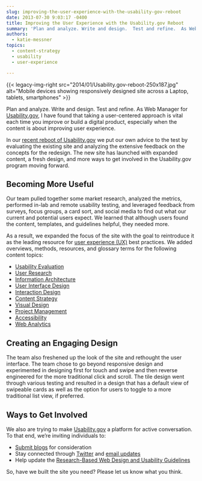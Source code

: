 ```yaml
---
slug: improving-the-user-experience-with-the-usability-gov-reboot
date: 2013-07-30 9:03:17 -0400
title: Improving the User Experience with the Usability.gov Reboot
summary: 'Plan and analyze. Write and design.  Test and refine.  As Web Manager for Usability.gov, I have found that taking a user-centered approach is vital each time you improve or build a digital product, especially when the content is about improving user'
authors:
  - katie-messner
topics:
  - content-strategy
  - usability
  - user-experience

---
```


{{< legacy-img-right src="2014/01/Usability.gov-reboot-250x187.jpg" alt="Mobile devices showing responsively designed site across a Laptop, tablets, smartphones" >}}

Plan and analyze. Write and design. Test and refine. As Web Manager for <a href="http://www.usability.gov/" target="_blank">Usability.gov</a>, I have found that taking a user-centered approach is vital each time you improve or build a digital product, especially when the content is about improving user experience.

In our <a href="http://www.usability.gov/get-involved/blog/2013/07/welcome-to-relaunched-site.html">recent reboot of Usability.gov</a> we put our own advice to the test by evaluating the existing site and analyzing the extensive feedback on the concepts for the redesign. The new site has launched with expanded content, a fresh design, and more ways to get involved in the Usability.gov program moving forward.

## Becoming More Useful

Our team pulled together some market research, analyzed the metrics, performed in-lab and remote usability testing, and leveraged feedback from surveys, focus groups, a card sort, and social media to find out what our current and potential users expect. We learned that although users found the content, templates, and guidelines helpful, they needed more.

As a result, we expanded the focus of the site with the goal to reintroduce it as the leading resource for <a href="http://www.usability.gov/what-and-why/user-experience.html">user experience (UX)</a> best practices. We added overviews, methods, resources, and glossary terms for the following content topics:

  * [Usability Evaluation](http://www.usability.gov/what-and-why/usability-evaluation.html)
  * [User Research](http://www.usability.gov/what-and-why/user-research.html)
  * [Information Architecture](http://www.usability.gov/what-and-why/information-architecture.html)
  * [User Interface Design](http://www.usability.gov/what-and-why/user-interface-design.html)
  * [Interaction Design](http://www.usability.gov/what-and-why/interaction-design.html)
  * [Content Strategy](http://www.usability.gov/what-and-why/content-strategy.html)
  * [Visual Design](http://www.usability.gov/what-and-why/visual-design.html)
  * [Project Management](http://www.usability.gov/what-and-why/project-management.html)
  * [Accessibility](http://www.usability.gov/what-and-why/accessibility.html)
  * [Web Analytics](http://www.usability.gov/what-and-why/web-analytics.html)

## Creating an Engaging Design

The team also freshened up the look of the site and rethought the user interface. The team chose to go beyond responsive design and experimented in designing first for touch and swipe and then reverse engineered for the more traditional click and scroll. The tile design went through various testing and resulted in a design that has a default view of swipeable cards as well as the option for users to toggle to a more traditional list view, if preferred.

## Ways to Get Involved

We also are trying to make <a href="http://www.usability.gov/" target="_blank">Usability.gov</a> a platform for active conversation. To that end, we’re inviting individuals to:

  * [Submit blogs](http://www.usability.gov/get-involved/blog-submission.html) for consideration
  * Stay connected through [Twitter](http://twitter.com/usabilitygov) and [email updates](https://public.govdelivery.com/accounts/USHHS/subscriber/topics?qsp=USHHS_2)
  * Help update the [Research-Based Web Design and Usability Guidelines](http://guidelines.usability.gov/)

So, have we built the site you need? Please let us know what you think.
